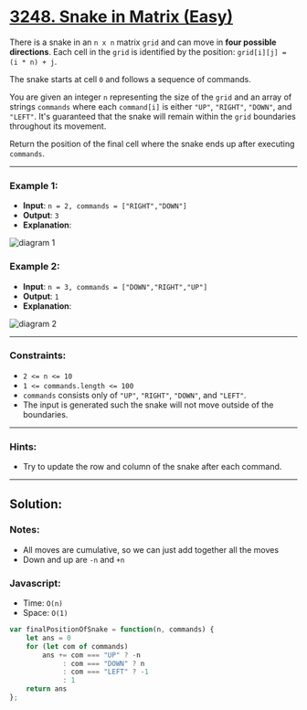 # [3248. Snake in Matrix (Easy)](https://leetcode.com/problems/snake-in-matrix/)

There is a snake in an `n x n` matrix `grid` and can move in **four possible directions**. Each cell in the `grid` is identified by the position: `grid[i][j] = (i * n) + j`.

The snake starts at cell `0` and follows a sequence of commands.

You are given an integer `n` representing the size of the `grid` and an array of strings `commands` where each `command[i]` is either `"UP"`, `"RIGHT"`, `"DOWN"`, and `"LEFT"`. It's guaranteed that the snake will remain within the `grid` boundaries throughout its movement.

Return the position of the final cell where the snake ends up after executing `commands`.

---
### Example 1:
 - **Input**: `n = 2, commands = ["RIGHT","DOWN"]`
 - **Output**: `3`
 - **Explanation**:

![diagram 1](https://i.imgur.com/azEYAOe.png)

### Example 2:
 - **Input**: `n = 3, commands = ["DOWN","RIGHT","UP"]`
 - **Output**: `1`
 - **Explanation**:

![diagram 2](https://i.imgur.com/g0nRDYi.png)

---
### Constraints:
 - `2 <= n <= 10`
 - `1 <= commands.length <= 100`
 - `commands` consists only of `"UP"`, `"RIGHT"`, `"DOWN"`, and `"LEFT"`.
 - The input is generated such the snake will not move outside of the boundaries.

---
### Hints:
 - Try to update the row and column of the snake after each command.

---
## Solution:
### Notes:
 - All moves are cumulative, so we can just add together all the moves
 - Down and up are `-n` and `+n`

### Javascript:
 - Time: `O(n)`
 - Space: `O(1)`

```js
var finalPositionOfSnake = function(n, commands) {
    let ans = 0
    for (let com of commands)
        ans += com === "UP" ? -n
             : com === "DOWN" ? n
             : com === "LEFT" ? -1
             : 1
    return ans
};
```

